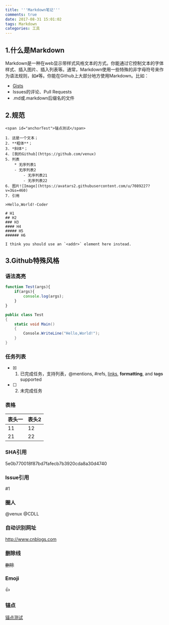 ```yaml
---
title: '''Markdown笔记'''
comments: true
date: 2017-08-31 15:01:02
tags: Markdown
categories: 工具
---
```

## 1.什么是Markdown

Markdown是一种在web显示带样式风格文本的方式。你能通过它控制文本的字体样式、插入图片、插入列表等。通常，Markdown使用一些特殊的非字母符号来作为语法规则，如`#`等。你能在Github上大部分地方使用Markdown。比如：

* [Gists](https://gist.github.com/)
* Issues的评论、Pull Requests
* .md或.markdown后缀名的文件

<!--more-->

## 2.规范

```
<span id="anchorTest">锚点测试</span>

1. 这是一个文本；
2. **粗体**；
3. *斜体*；
4. [我的Github](https://github.com/venux)
5. 列表
    * 无序列表1
    - 无序列表2
        - 无序列表21
        - 无序列表22
6. 图片![Image](https://avatars2.githubusercontent.com/u/7089227?v=3&s=460)
7. 引用

>Hello,World!-Coder

# H1
## H2
### H3
#### H4
##### H5
###### H6

I think you should use an `<addr>` element here instead.
```

## 3.Github特殊风格

### 语法高亮

```javascript
function Test(args){
    if(args){
        console.log(args);
    }	
}
```

```C#
public class Test
{
    static void Main()
    {
        Console.WriteLine("Hello,World!");		
    }
}
```

### 任务列表

- [x] 1. 已完成任务，支持列表，@mentions, #refs, [links](), **formatting**, and <del>tags</del> supported
- [ ] 2. 未完成任务

### 表格

表头一|表头2
-----|-----
11|12
21|22

### SHA引用

5e0b770018f87bd7fafecb7b3920cda8a30d4740

### Issue引用

#1

### 圈人

@venux @CDLL

### 自动识别网址

http://www.cnblogs.com

### 删除线

~~删除~~

### Emoji

:+1:

### 锚点

[锚点测试](#anchorTest)
